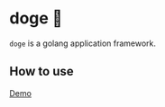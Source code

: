 doge 🐶
=======

`doge` is a golang application framework.

How to use
----------

[Demo](https://github.com/gopherd/demo)
